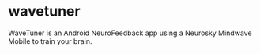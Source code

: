 wavetuner
=========

WaveTuner is an Android NeuroFeedback app using a Neurosky Mindwave Mobile to train your brain.